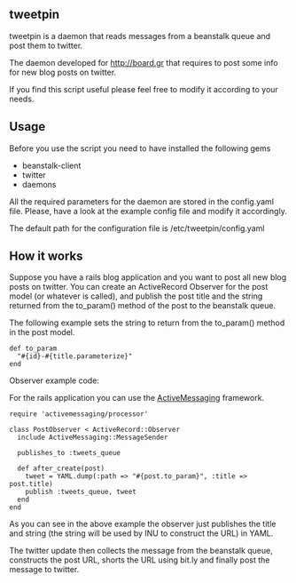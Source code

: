 ## tweetpin

tweetpin is a daemon that reads messages from a beanstalk queue and 
post them to twitter.

The daemon developed for http://board.gr that requires to post some info for new blog posts 
on twitter.

If you find this script useful please feel free to modify it according to your needs. 

## Usage

Before you use the script you need to have installed the following gems

  * beanstalk-client
  * twitter
  * daemons

All the required parameters for the daemon are stored in the config.yaml file.
Please, have a look at the example config file and modify it accordingly.

The default path for the configuration file is /etc/tweetpin/config.yaml

## How it works

Suppose you have a rails blog application and you want to post all new blog posts on twitter.
You can create an ActiveRecord Observer for the post model (or whatever is called), and publish 
the post title and the string returned from the to_param() method of the post to the beanstalk 
queue.

The following example sets the string to return from the to_param() method in the post model.

    def to_param
      "#{id}-#{title.parameterize}"
    end

Observer example code:

For the rails application you can use the [ActiveMessaging](http://code.google.com/p/activemessaging/ "ActiveMessaging") framework.

    require 'activemessaging/processor'

    class PostObserver < ActiveRecord::Observer
      include ActiveMessaging::MessageSender
  
      publishes_to :tweets_queue
  
      def after_create(post)
        tweet = YAML.dump(:path => "#{post.to_param}", :title => post.title)
        publish :tweets_queue, tweet
      end
    end
    
As you can see in the above example the observer just publishes the title and string (the string 
will be used by INU to construct the URL) in YAML.

The twitter update then collects the message from the beanstalk queue, constructs the post URL,
shorts the URL using bit.ly and finally post the message to twitter.


